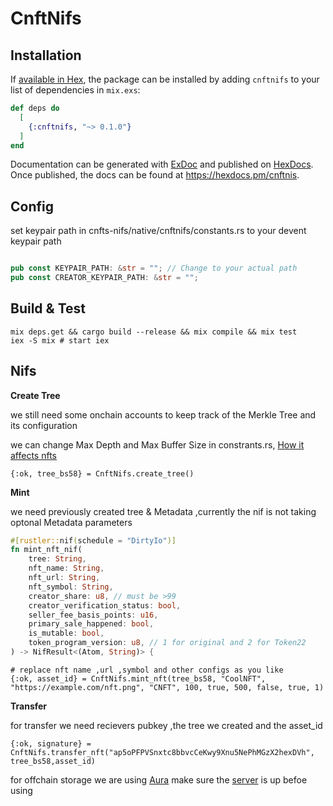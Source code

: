 # CnftNifs

## Installation

If [available in Hex](https://hex.pm/docs/publish), the package can be installed
by adding `cnftnifs` to your list of dependencies in `mix.exs`:

```elixir
def deps do
  [
    {:cnftnifs, "~> 0.1.0"}
  ]
end
```

Documentation can be generated with [ExDoc](https://github.com/elixir-lang/ex_doc)
and published on [HexDocs](https://hexdocs.pm). Once published, the docs can
be found at <https://hexdocs.pm/cnftnis>.
## Config 
set keypair path in cnfts-nifs/native/cnftnifs/constants.rs to your devent keypair path 
```rust

pub const KEYPAIR_PATH: &str = ""; // Change to your actual path
pub const CREATOR_KEYPAIR_PATH: &str = "";

```
## Build & Test
```shell
mix deps.get && cargo build --release && mix compile && mix test
iex -S mix # start iex
```
## Nifs
**Create Tree**

we still need some onchain accounts to keep track of the Merkle Tree and its configuration

we can change Max Depth and Max Buffer Size in constrants.rs,
[How it affects nfts](https://developers.metaplex.com/bubblegum/create-trees)
```shell
{:ok, tree_bs58} = CnftNifs.create_tree()
```
**Mint**

we need previously created tree & Metadata ,currently the nif is not taking optonal Metadata parameters
```rust
#[rustler::nif(schedule = "DirtyIo")]
fn mint_nft_nif(
    tree: String,
    nft_name: String,
    nft_url: String,
    nft_symbol: String,
    creator_share: u8, // must be >99
    creator_verification_status: bool,
    seller_fee_basis_points: u16,
    primary_sale_happened: bool,
    is_mutable: bool,
    token_program_version: u8, // 1 for original and 2 for Token22
) -> NifResult<(Atom, String)> {
```
```shell
# replace nft name ,url ,symbol and other configs as you like
{:ok, asset_id} = CnftNifs.mint_nft(tree_bs58, "CoolNFT", "https://example.com/nft.png", "CNFT", 100, true, 500, false, true, 1)
```
**Transfer**

for transfer we need recievers pubkey ,the tree we created and the asset_id
```shell
{:ok, signature} = CnftNifs.transfer_nft("ap5oPFPVSnxtc8bbvcCeKwy9Xnu5NePhMGzX2hexDVh", tree_bs58,asset_id)
```

for offchain storage we are using [Aura](https://aura.metaplex.com/) make sure the [server](https://api.devnet.solana.com) is up befoe using 
